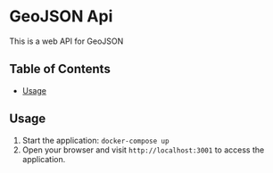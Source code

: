 # GeoJSON Api

This is a web API for GeoJSON

## Table of Contents
- [Usage](#usage)

## Usage

1. Start the application: `docker-compose up`
2. Open your browser and visit `http://localhost:3001` to access the application.